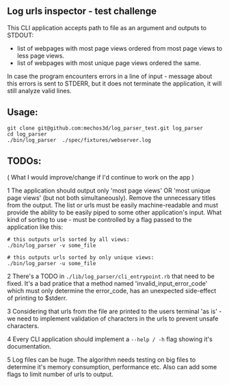 ## Log urls inspector - test challenge

This CLI application accepts path to file as an argument and outputs to STDOUT:
- list of webpages with most page views ordered from most page views to less page views.      
- list of webpages with most unique page views ordered the same.       

In case the program encounters errors in a line of input - message about this errors is sent to STDERR, but
it does not terminate the application, it will still analyze valid lines.

## Usage: 
```
git clone git@github.com:mechos3d/log_parser_test.git log_parser
cd log_parser
./bin/log_parser  ./spec/fixtures/webserver.log
```

## TODOs:
( What I would improve/change if I'd continue to work on the app )

1 The application should output only 'most page views' OR 'most unique page views' (but not both simultaneously). 
  Remove the unnecessary titles from the output. 
  The list or urls must be easily machine-readable and must provide the ability to be easily piped to some other application's input.
  What kind of sorting to use - must be controlled by a flag passed to the application like this: 
  ```
  # this outputs urls sorted by all views:
  ./bin/log_parser -v some_file

  # this outputs urls sorted by only unique views:
  ./bin/log_parser -u some_file
  ```

2 There's a TODO in `./lib/log_parser/cli_entrypoint.rb` that need to be fixed. 
  It's a bad pratice that a method named 'invalid_input_error_code' which must only determine the error_code, 
  has an unexpected side-effect of printing to $stderr.

3 Considering that urls from the file are printed to the users terminal 'as is' - we need to implement validation of
  characters in the urls to prevent unsafe characters. 

4 Every CLI application should implement a `--help / -h` flag showing it's documentation.

5 Log files can be huge. The algorithm needs testing on big files to determine it's memory consumption, performance etc.
  Also can add some flags to limit number of urls to output.
